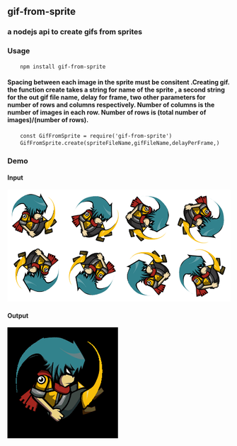 ## gif-from-sprite

### a nodejs api to create gifs from sprites

### Usage

```
    npm install gif-from-sprite
```
#### Spacing between each image in the sprite must be consitent .Creating gif. the function create takes a string for name of the sprite , a second string for the out gif file name, delay for frame, two other parameters for number of rows and columns respectively. Number of columns is the number of images in each row. Number of rows is (total number of images)/(number of rows).

```
    const GifFromSprite = require('gif-from-sprite')
    GifFromSprite.create(spriteFileName,gifFileName,delayPerFrame,)
```

### Demo

#### Input

<img src="jump.png">

#### Output

<img src="jump.gif">
